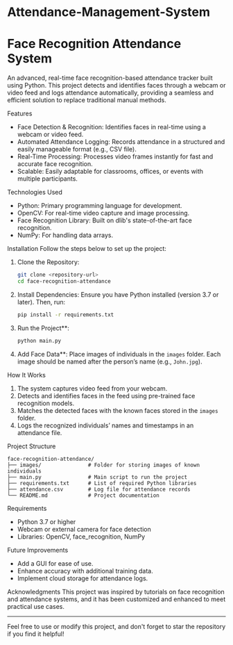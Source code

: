 # Attendance-Management-System
# Face Recognition Attendance System

An advanced, real-time face recognition-based attendance tracker built using Python. This project detects and identifies faces through a webcam or video feed and logs attendance automatically, providing a seamless and efficient solution to replace traditional manual methods.

 Features
- Face Detection & Recognition: Identifies faces in real-time using a webcam or video feed.
- Automated Attendance Logging: Records attendance in a structured and easily manageable format (e.g., CSV file).
- Real-Time Processing: Processes video frames instantly for fast and accurate face recognition.
- Scalable: Easily adaptable for classrooms, offices, or events with multiple participants.

 Technologies Used
- Python: Primary programming language for development.
- OpenCV: For real-time video capture and image processing.
- Face Recognition Library: Built on dlib's state-of-the-art face recognition.
- NumPy: For handling data arrays.

 Installation
Follow the steps below to set up the project:

1. Clone the Repository:
   ```bash
   git clone <repository-url>
   cd face-recognition-attendance
   ```

2. Install Dependencies:
   Ensure you have Python installed (version 3.7 or later). Then, run:
   ```bash
   pip install -r requirements.txt
   ```

3. Run the Project**:
   ```bash
   python main.py
   ```

4. Add Face Data**:
   Place images of individuals in the `images` folder. Each image should be named after the person’s name (e.g., `John.jpg`).

 How It Works
1. The system captures video feed from your webcam.
2. Detects and identifies faces in the feed using pre-trained face recognition models.
3. Matches the detected faces with the known faces stored in the `images` folder.
4. Logs the recognized individuals’ names and timestamps in an attendance file.

 Project Structure
```
face-recognition-attendance/
├── images/               # Folder for storing images of known individuals
├── main.py               # Main script to run the project
├── requirements.txt      # List of required Python libraries
├── attendance.csv        # Log file for attendance records
└── README.md             # Project documentation
```

Requirements
- Python 3.7 or higher
- Webcam or external camera for face detection
- Libraries: OpenCV, face_recognition, NumPy

Future Improvements
- Add a GUI for ease of use.
- Enhance accuracy with additional training data.
- Implement cloud storage for attendance logs.

Acknowledgments
This project was inspired by tutorials on face recognition and attendance systems, and it has been customized and enhanced to meet practical use cases.

---

Feel free to use or modify this project, and don't forget to star the repository if you find it helpful!

